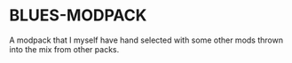 # BLUES-MODPACK
A modpack that I myself have hand selected with some other mods thrown into the mix from other packs.
